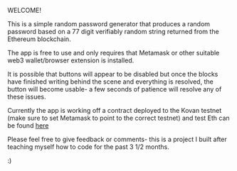 WELCOME!

This is a simple random password generator that produces a random password based on a 77 digit verifiably random string returned from the Ethereum blockchain.

The app is free to use and only requires that Metamask or other suitable web3 wallet/browser extension is installed.

It is possible that buttons will appear to be disabled but once the blocks have finished writing behind the scene and everything is resolved, the button will become usable- a few seconds of patience will resolve any of these issues.

Currently the app is working off a contract deployed to the Kovan testnet (make sure to set Metamask to point to the correct testnet) and test Eth can be found [here](https://gitter.im/kovan-testnet/faucet)

Please feel free to give feedback or comments- this is a project I built after teaching myself how to code for the past 3 1/2 months.

:)